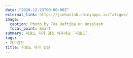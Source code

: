 ```yaml
---
date: "2020-12-23T00:00:00Z"
external_link: https://jinhaslab.shinyapps.io/fatigue/
image:
  caption: Photo by Toa Heftiba on Unsplash
  focal_point: Smart
summary: 피로도 자가 검진 해주세요 `피로도`.
tags:
- 자가검진
title: 피로도 자가 검진
---
```

